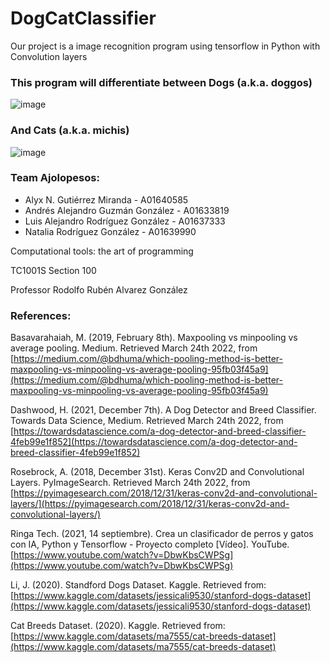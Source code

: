 # DogCatClassifier 

Our project is a image recognition program using tensorflow in Python with Convolution layers

### This program will differentiate between Dogs (a.k.a. doggos)

![image](https://user-images.githubusercontent.com/74560600/159771469-073f5178-fd59-4995-a6c7-3e726f0cef6e.png)


### And Cats (a.k.a. michis)


![image](https://user-images.githubusercontent.com/74560600/159770421-5bcadd8c-5321-4a65-867b-a943ba2ebefd.png)

### Team Ajolopesos:

* Alyx N. Gutiérrez Miranda - A01640585
* Andrés Alejandro Guzmán González - A01633819 
* Luis Alejandro Rodríguez González - A01637333 
* Natalia Rodríguez González - A01639990 

Computational tools: the art of programming

TC1001S Section 100 


Professor Rodolfo Rubén Alvarez González


### References:

Basavarahaiah, M. (2019, February 8th). Maxpooling vs minpooling vs average pooling. Medium. Retrieved March 24th 2022, from [https://medium.com/@bdhuma/which-pooling-method-is-better-maxpooling-vs-minpooling-vs-average-pooling-95fb03f45a9](https://medium.com/@bdhuma/which-pooling-method-is-better-maxpooling-vs-minpooling-vs-average-pooling-95fb03f45a9)

Dashwood, H. (2021, December 7th). A Dog Detector and Breed Classifier. Towards Data Science, Medium. Retrieved March 24th 2022, from [https://towardsdatascience.com/a-dog-detector-and-breed-classifier-4feb99e1f852](https://towardsdatascience.com/a-dog-detector-and-breed-classifier-4feb99e1f852)

Rosebrock, A. (2018, December 31st). Keras Conv2D and Convolutional Layers. PyImageSearch. Retrieved March 24th 2022, from [https://pyimagesearch.com/2018/12/31/keras-conv2d-and-convolutional-layers/](https://pyimagesearch.com/2018/12/31/keras-conv2d-and-convolutional-layers/)

Ringa Tech. (2021, 14 septiembre). Crea un clasificador de perros y gatos con IA, Python y Tensorflow - Proyecto completo [Vídeo]. YouTube. [https://www.youtube.com/watch?v=DbwKbsCWPSg](https://www.youtube.com/watch?v=DbwKbsCWPSg)

Li, J. (2020). Standford Dogs Dataset. Kaggle. Retrieved from: 
[https://www.kaggle.com/datasets/jessicali9530/stanford-dogs-dataset](https://www.kaggle.com/datasets/jessicali9530/stanford-dogs-dataset)

Cat Breeds Dataset. (2020). Kaggle. Retrieved from: 
[https://www.kaggle.com/datasets/ma7555/cat-breeds-dataset](https://www.kaggle.com/datasets/ma7555/cat-breeds-dataset)
